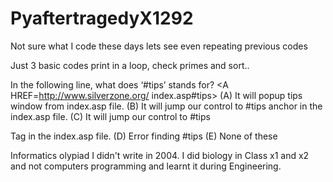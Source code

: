 # PyaftertragedyX1292
Not sure what I code these days lets see even repeating previous codes

Just 3 basic codes print in a loop, check primes and sort..


In the following line, what does ‘#tips’ stands
for?
<A HREF=http://www.silverzone.org/
index.asp#tips>
(A) It will popup tips window from index.asp
file.
(B) It will jump our control to #tips anchor in
the index.asp file.
(C) It will jump our control to #tips <Div> Tag
in the index.asp file.
(D) Error finding #tips
(E) None of these

Informatics olypiad I didn't write in 2004. I did biology in Class x1 and x2 and not computers programming and learnt it during Engineering.
